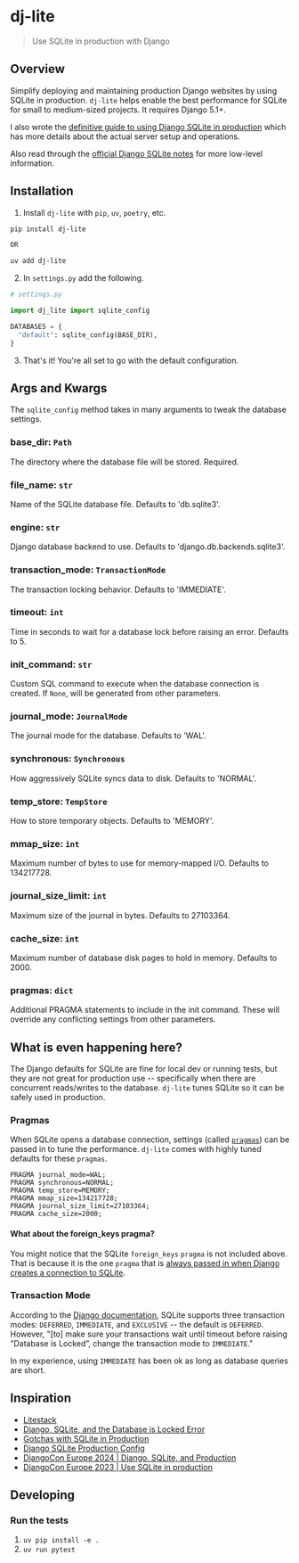 # dj-lite

>Use SQLite in production with Django

## Overview

Simplify deploying and maintaining production Django websites by using SQLite in production. `dj-lite` helps enable the best performance for SQLite for small to medium-sized projects. It requires Django 5.1+.

I also wrote the [definitive guide to using Django SQLite in production](https://alldjango.com/articles/definitive-guide-to-using-django-sqlite-in-production) which has more details about the actual server setup and operations.

Also read through the [official Django SQLite notes](https://docs.djangoproject.com/en/stable/ref/databases/#sqlite-notes) for more low-level information.

## Installation

1. Install `dj-lite` with `pip`, `uv`, `poetry`, etc.

```bash
pip install dj-lite

OR

uv add dj-lite
```

2. In `settings.py` add the following.

```python
# settings.py

import dj_lite import sqlite_config

DATABASES = {
  "default": sqlite_config(BASE_DIR),
}
```

3. That's it! You're all set to go with the default configuration.

## Args and Kwargs

The `sqlite_config` method takes in many arguments to tweak the database settings.

### base_dir: `Path`

The directory where the database file will be stored. Required.

### file_name: `str`

Name of the SQLite database file. Defaults to 'db.sqlite3'.

### engine: `str`

Django database backend to use. Defaults to 'django.db.backends.sqlite3'.

### transaction_mode: `TransactionMode`

The transaction locking behavior. Defaults to 'IMMEDIATE'.

### timeout: `int`

Time in seconds to wait for a database lock before raising an error. Defaults to 5.

### init_command: `str`

Custom SQL command to execute when the database connection is created. If `None`, will be generated from other parameters.

### journal_mode: `JournalMode`

The journal mode for the database. Defaults to 'WAL'.

### synchronous: `Synchronous`

How aggressively SQLite syncs data to disk. Defaults to 'NORMAL'.

### temp_store: `TempStore`

How to store temporary objects. Defaults to 'MEMORY'.

### mmap_size: `int`

Maximum number of bytes to use for memory-mapped I/O. Defaults to 134217728.

### journal_size_limit: `int`

Maximum size of the journal in bytes. Defaults to 27103364.

### cache_size: `int`

Maximum number of database disk pages to hold in memory. Defaults to 2000.

### pragmas: `dict`

Additional PRAGMA statements to include in the init command. These will override any conflicting settings from other parameters.

## What is even happening here?

The Django defaults for SQLite are fine for local dev or running tests, but they are not great for production use -- specifically when there are concurrent reads/writes to the database. `dj-lite` tunes SQLite so it can be safely used in production.

### Pragmas

When SQLite opens a database connection, settings (called [`pragmas`](https://sqlite.org/pragma.html)) can be passed in to tune the performance. `dj-lite` comes with highly tuned defaults for these `pragmas`.

```
PRAGMA journal_mode=WAL;
PRAGMA synchronous=NORMAL;
PRAGMA temp_store=MEMORY;
PRAGMA mmap_size=134217728;
PRAGMA journal_size_limit=27103364;
PRAGMA cache_size=2000;
```

#### What about the foreign_keys pragma?

You might notice that the SQLite `foreign_keys` `pragma` is not included above. That is because it is the one `pragma` that is [always passed in when Django creates a connection to SQLite](https://github.com/django/django/blob/7a80e29feaa675a27bf525164502ebc8ecbdce1a/django/db/backends/sqlite3/base.py#L209).

### Transaction Mode

According to the [Django documentation](https://docs.djangoproject.com/en/stable/ref/databases/#transactions-behavior), SQLite supports three transaction modes: `DEFERRED`, `IMMEDIATE`, and `EXCLUSIVE` -- the default is `DEFERRED`. However, "[to] make sure your transactions wait until timeout before raising “Database is Locked”, change the transaction mode to `IMMEDIATE`."

In my experience, using `IMMEDIATE` has been ok as long as database queries are short.

## Inspiration

- [Litestack](https://github.com/oldmoe/litestack)
- [Django, SQLite, and the Database is Locked Error](https://blog.pecar.me/django-sqlite-dblock)
- [Gotchas with SQLite in Production](https://blog.pecar.me/sqlite-prod)
- [Django SQLite Production Config](https://blog.pecar.me/sqlite-django-config)
- [DjangoCon Europe 2024 | Django, SQLite, and Production](youtube.com/watch?v=GTDYwEXv-sE)
- [DjangoCon Europe 2023 | Use SQLite in production](https://www.youtube.com/watch?v=yTicYJDT1zE)

## Developing

### Run the tests

1. `uv pip install -e .`
2. `uv run pytest`

